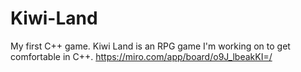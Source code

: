 # Kiwi-Land
My first C++ game. Kiwi Land is an RPG game I'm working on to get comfortable in C++.
https://miro.com/app/board/o9J_lbeakKI=/
